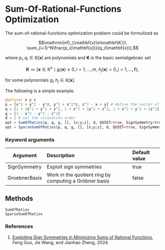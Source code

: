 # Sum-Of-Rational-Functions Optimization

The sum-of-rational-functions optimization problem could be formulized as

$$\mathrm{inf}_{\mathbf{x}\in\mathbf{K}}\ \sum_{i=1}^N\frac{p_i(\mathbf{x})}{q_i(\mathbf{x})},$$

where $p_i,q_i\in\mathbb{R}[\mathbf{x}]$ are polynomials and $\mathbf{K}$ is the basic semialgebraic set

$$\mathbf{K}\coloneqq\lbrace \mathbf{x}\in\mathbb{R}^n \mid g_i(\mathbf{x})\ge0, i=1,\ldots,m,\ h_j(\mathbf{x})=0, j=1,\ldots,\ell\rbrace,$$

for some polynomials $g_i,h_j\in\mathbb{R}[\mathbf{x}]$.

The following is a simple example.

```Julia
@polyvar x y z
p = [x^2 + y^2 - y*z, y^2 + x^2*z, z^2 - x + y] # define the vector of denominators
q = [1 + 2x^2 + y^2 + z^2, 1 + x^2 + 2y^2 + z^2, 1 + x^2 + y^2 + 2z^2] # define the vector of numerator
g = [1 - x^2 - y^2 - z^2]
d = 2 # set the relaxation order
opt = SumOfRatios(p, q, g, [], [x;y;z], d, QUIET=true, SignSymmetry=true) # Without correlative sparsity
opt = SparseSumOfRatios(p, q, g, [], [x;y;z], d, QUIET=true, SignSymmetry=true) # With correlative sparsity
```

### Keyword arguments
Argument | Description | Default value
--- | :--- | :---
SignSymmetry | Exploit sign symmetries | true
GroebnerBasis | Work in the quotient ring by computing a Gröbner basis | false

## Methods
```@docs
SumOfRatios
SparseSumOfRatios
```

### References

1. [Exploiting Sign Symmetries in Minimizing Sums of Rational Functions](https://arxiv.org/abs/2405.09419), Feng Guo, Jie Wang, and Jianhao Zheng, 2024.